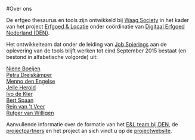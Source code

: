 ---
---

#Over ons

De erfgeo thesaurus en tools zijn ontwikkeld bij <a
href="http://waag.org/">Waag Society</a> in het kader van het project <a
href="http://erfgoedenlocatie.nl/">Erfgoed & Locatie</a> onder coördinatie van
<a href="http://www.den.nl">Digitaal Erfgoed Nederland (DEN)</a>. 

Het ontwikkelteam dat onder de leiding van <a
href="https://www.linkedin.com/profile/view?id=20264891">Job Spierings</a> aan
de oplevering van de tools blijft werken tot eind September 2015 bestaat (en
bestond in alfabetische volgorde) uit:

<div class="row">
	<div class="three columns">
		<a href="https://www.linkedin.com/profile/view?id=100742746">Niene Boeijen</a>
	</div>
	<div class="three columns">
		<a href="https://www.linkedin.com/profile/view?id=16877806">Petra Dreiskämper</a>
	</div>
	<div class="three columns">
		<a href="https://www.linkedin.com/profile/view?id=23196350">Menno den Engelse</a>
	</div>
	<div class="three columns">
		<a href="http://defekt.nl/~jelle/">Jelle Herold</a>
	</div>
</div>
<div class="row">
	<div class="three columns">
		<a href="https://www.linkedin.com/pub/ivo-de-kler/11/102/159">Ivo de Kler</a>
	</div>
	<div class="three columns">
		<a href="https://www.linkedin.com/profile/view?id=14866792">Bert Spaan</a>
	</div>
	<div class="three columns">
		<a href="https://www.linkedin.com/profile/view?id=174235474">Rein van 't Veer</a>
	</div>
	<div class="three columns">
		<a href="https://www.linkedin.com/profile/view?id=112363629">Rutger van Willigen</a>
	</div>
</div>

Aanvullende informatie over de formatie van het
<a href="http://erfgoedenlocatie.nl/projectbeschrijving/projectteam/">E&L team bij DEN</a>,
de <a href="http://erfgoedenlocatie.nl/projectbeschrijving/partners/">projectpartners</a>
en het project an sich vindt u op de
<a href="http://erfgoedenlocatie.nl/projectbeschrijving/projectteam/">projectwebsite</a>.

